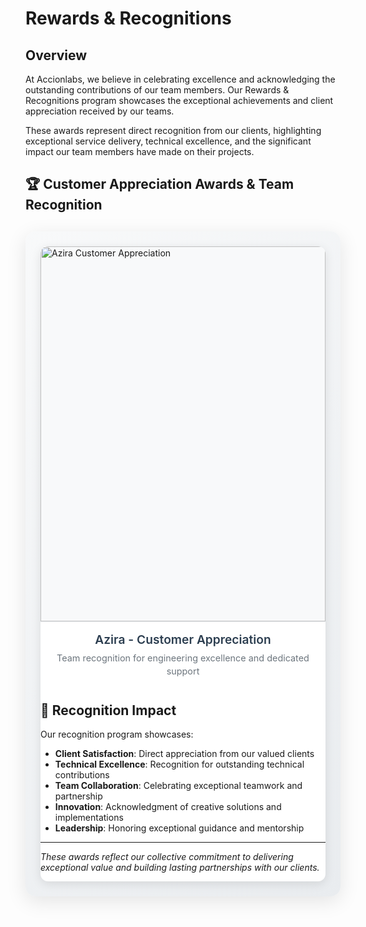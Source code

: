 # Rewards & Recognitions

## Overview

At Accionlabs, we believe in celebrating excellence and acknowledging the outstanding contributions of our team members. Our Rewards & Recognitions program showcases the exceptional achievements and client appreciation received by our teams.

These awards represent direct recognition from our clients, highlighting exceptional service delivery, technical excellence, and the significant impact our team members have made on their projects.

## 🏆 Customer Appreciation Awards & Team Recognition

<div class="rewards-carousel-container">
    <div class="carousel-wrapper">
        <div class="carousel-main">
            <div class="carousel-slide active" data-slide="1">
                <img src="../../../assets/media/reward-1.png" alt="Azira Customer Appreciation" loading="lazy">
                <div class="slide-caption">
                    <h4>Azira - Customer Appreciation</h4>
                    <p>Team recognition for engineering excellence and dedicated support</p>
                </div>
            </div>
            
            <div class="carousel-slide" data-slide="2">
                <img src="../../../assets/media/reward-2.png" alt="CodaMetrix Customer Appreciation" loading="lazy">
                <div class="slide-caption">
                    <h4>CodaMetrix - Customer Appreciation</h4>
                    <p>Kore Project Team recognition for security excellence</p>
                </div>
            </div>
            
            <div class="carousel-slide" data-slide="3">
                <img src="../../../assets/media/reward-3.png" alt="ABS Customer Appreciation - Ganesh" loading="lazy">
                <div class="slide-caption">
                    <h4>ABS - Customer Appreciation</h4>
                    <p>Individual excellence recognition for Ganesh Ghuge</p>
                </div>
            </div>
            
            <div class="carousel-slide" data-slide="4">
                <img src="../../../assets/media/reward-4.png" alt="Team Marvel Award - LeadVenture PSM" loading="lazy">
                <div class="slide-caption">
                    <h4>Team Marvel Award - LeadVenture PSM</h4>
                    <p>Performance enhancement excellence recognition</p>
                </div>
            </div>
            
            <div class="carousel-slide" data-slide="5">
                <img src="../../../assets/media/reward-5.png" alt="Team Marvel Award - LeadVenture Ignition" loading="lazy">
                <div class="slide-caption">
                    <h4>Team Marvel Award - LeadVenture Ignition</h4>
                    <p>Platform development excellence recognition</p>
                </div>
            </div>
            
            <div class="carousel-slide" data-slide="6">
                <img src="../../../assets/media/reward-6.png" alt="Veracode Customer Appreciation - Mabub" loading="lazy">
                <div class="slide-caption">
                    <h4>Veracode - Customer Appreciation</h4>
                    <p>IT Operations excellence recognition for Mabub</p>
                </div>
            </div>
            
            <div class="carousel-slide" data-slide="7">
                <img src="../../../assets/media/reward-7.png" alt="Magnifact Customer Appreciation" loading="lazy">
                <div class="slide-caption">
                    <h4>Magnifact - Customer Appreciation</h4>
                    <p>GenAI implementation excellence recognition</p>
                </div>
            </div>
            
            <div class="carousel-slide" data-slide="8">
                <img src="../../../assets/media/reward-8.png" alt="Azira Customer Appreciation - Mrinal" loading="lazy">
                <div class="slide-caption">
                    <h4>Azira - Customer Appreciation</h4>
                    <p>Individual excellence recognition for Mrinal Pandey</p>
                </div>
            </div>
            
            <div class="carousel-slide" data-slide="9">
                <img src="../../../assets/media/reward-9.png" alt="Neighbourly Software Customer Appreciation" loading="lazy">
                <div class="slide-caption">
                    <h4>Neighbourly Software - Customer Appreciation</h4>
                    <p>Team excellence and project recovery recognition</p>
                </div>
            </div>
            
            <div class="carousel-slide" data-slide="10">
                <img src="../../../assets/media/reward-10.png" alt="Veracode Customer Appreciation - Pushpa" loading="lazy">
                <div class="slide-caption">
                    <h4>Veracode - Customer Appreciation</h4>
                    <p>QE excellence recognition for Pushpa Angadi</p>
                </div>
            </div>
            
            <div class="carousel-slide" data-slide="11">
                <img src="../../../assets/media/reward-11.png" alt="Rotary Customer Appreciation" loading="lazy">
                <div class="slide-caption">
                    <h4>Rotary - Customer Appreciation</h4>
                    <p>Multi-team collaboration excellence recognition</p>
                </div>
            </div>
        </div>
        
        <div class="carousel-controls">
            <button class="carousel-btn prev-btn" onclick="changeSlide(-1)">
                <span>‹</span>
            </button>
            <button class="carousel-btn next-btn" onclick="changeSlide(1)">
                <span>›</span>
            </button>
        </div>
        
        <div class="carousel-indicators">
            <span class="indicator active" onclick="currentSlide(1)"></span>
            <span class="indicator" onclick="currentSlide(2)"></span>
            <span class="indicator" onclick="currentSlide(3)"></span>
            <span class="indicator" onclick="currentSlide(4)"></span>
            <span class="indicator" onclick="currentSlide(5)"></span>
            <span class="indicator" onclick="currentSlide(6)"></span>
            <span class="indicator" onclick="currentSlide(7)"></span>
            <span class="indicator" onclick="currentSlide(8)"></span>
            <span class="indicator" onclick="currentSlide(9)"></span>
            <span class="indicator" onclick="currentSlide(10)"></span>
            <span class="indicator" onclick="currentSlide(11)"></span>
        </div>
        
        <div class="carousel-info">
            <span class="slide-counter">1 / 11</span>
            <button class="fullscreen-btn" onclick="toggleFullscreen()">⛶</button>
        </div>
    </div>
</div>

<style>
.rewards-carousel-container {
    max-width: 1000px;
    margin: 30px auto;
    background: linear-gradient(135deg, #f8f9fa 0%, #e9ecef 100%);
    border-radius: 16px;
    padding: 24px;
    box-shadow: 0 8px 32px rgba(0,0,0,0.1);
    position: relative;
}

.carousel-wrapper {
    position: relative;
    background: white;
    border-radius: 12px;
    overflow: hidden;
    box-shadow: 0 4px 16px rgba(0,0,0,0.1);
}

.carousel-main {
    position: relative;
    height: 700px;
    overflow: hidden;
}

.carousel-slide {
    position: absolute;
    top: 0;
    left: 0;
    width: 100%;
    height: 100%;
    opacity: 0;
    transform: translateX(100%);
    transition: all 0.5s cubic-bezier(0.4, 0, 0.2, 1);
    display: flex;
    flex-direction: column;
}

.carousel-slide.active {
    opacity: 1;
    transform: translateX(0);
}

.carousel-slide.prev {
    transform: translateX(-100%);
}

.carousel-slide img {
    width: 100%;
    height: 600px;
    object-fit: contain;
    background: #f8f9fa;
    border-bottom: 1px solid #e9ecef;
}

.slide-caption {
    padding: 16px 24px;
    background: white;
    flex-grow: 1;
    text-align: center;
}

.slide-caption h4 {
    margin: 0 0 8px 0;
    color: #2c3e50;
    font-size: 1.2rem;
    font-weight: 600;
}

.slide-caption p {
    margin: 0;
    color: #6c757d;
    font-size: 0.9rem;
    line-height: 1.4;
}

.carousel-controls {
    position: absolute;
    top: 50%;
    transform: translateY(-50%);
    width: 100%;
    display: flex;
    justify-content: space-between;
    padding: 0 20px;
    pointer-events: none;
}

.carousel-btn {
    width: 48px;
    height: 48px;
    border: none;
    border-radius: 50%;
    background: rgba(255,255,255,0.9);
    color: #2c3e50;
    font-size: 24px;
    font-weight: bold;
    cursor: pointer;
    transition: all 0.3s ease;
    display: flex;
    align-items: center;
    justify-content: center;
    pointer-events: auto;
    box-shadow: 0 2px 8px rgba(0,0,0,0.2);
}

.carousel-btn:hover {
    background: white;
    transform: scale(1.1);
    box-shadow: 0 4px 16px rgba(0,0,0,0.3);
}

.carousel-indicators {
    display: flex;
    justify-content: center;
    padding: 20px;
    gap: 8px;
    background: #f8f9fa;
    flex-wrap: wrap;
}

.indicator {
    width: 12px;
    height: 12px;
    border-radius: 50%;
    background: #dee2e6;
    cursor: pointer;
    transition: all 0.3s ease;
}

.indicator.active {
    background: #667eea;
    transform: scale(1.2);
}

.indicator:hover {
    background: #764ba2;
}

.carousel-info {
    position: absolute;
    bottom: 16px;
    right: 16px;
    display: flex;
    align-items: center;
    gap: 12px;
    background: rgba(0,0,0,0.7);
    color: white;
    padding: 8px 12px;
    border-radius: 20px;
    font-size: 0.85rem;
}

.fullscreen-btn {
    background: none;
    border: none;
    color: white;
    font-size: 16px;
    cursor: pointer;
    padding: 4px;
    border-radius: 4px;
    transition: background 0.3s ease;
}

.fullscreen-btn:hover {
    background: rgba(255,255,255,0.2);
}

@media (max-width: 768px) {
    .rewards-carousel-container {
        margin: 16px;
        padding: 16px;
    }
    
    .carousel-main {
        height: 500px;
    }
    
    .carousel-slide img {
        height: 420px;
    }
    
    .carousel-btn {
        width: 40px;
        height: 40px;
        font-size: 20px;
    }
    
    .carousel-indicators {
        padding: 16px;
        gap: 6px;
    }
    
    .indicator {
        width: 10px;
        height: 10px;
    }
}
</style>

<script>
let currentSlideIndex = 1;
const totalSlides = 11;

function changeSlide(direction) {
    const currentSlide = document.querySelector('.carousel-slide.active');
    const currentIndicator = document.querySelector('.indicator.active');
    
    currentSlide.classList.remove('active');
    currentIndicator.classList.remove('active');
    
    currentSlideIndex += direction;
    
    if (currentSlideIndex > totalSlides) {
        currentSlideIndex = 1;
    } else if (currentSlideIndex < 1) {
        currentSlideIndex = totalSlides;
    }
    
    const newSlide = document.querySelector(`[data-slide="${currentSlideIndex}"]`);
    const newIndicator = document.querySelectorAll('.indicator')[currentSlideIndex - 1];
    
    newSlide.classList.add('active');
    newIndicator.classList.add('active');
    
    updateSlideCounter();
}

function currentSlide(slideIndex) {
    const currentSlide = document.querySelector('.carousel-slide.active');
    const currentIndicator = document.querySelector('.indicator.active');
    
    currentSlide.classList.remove('active');
    currentIndicator.classList.remove('active');
    
    currentSlideIndex = slideIndex;
    
    const newSlide = document.querySelector(`[data-slide="${slideIndex}"]`);
    const newIndicator = document.querySelectorAll('.indicator')[slideIndex - 1];
    
    newSlide.classList.add('active');
    newIndicator.classList.add('active');
    
    updateSlideCounter();
}

function updateSlideCounter() {
    const counter = document.querySelector('.slide-counter');
    counter.textContent = `${currentSlideIndex} / ${totalSlides}`;
}

function toggleFullscreen() {
    const carousel = document.querySelector('.carousel-wrapper');
    if (!document.fullscreenElement) {
        carousel.requestFullscreen().catch(err => {
            console.log(`Error attempting to enable fullscreen: ${err.message}`);
        });
    } else {
        document.exitFullscreen();
    }
}

// Keyboard navigation
document.addEventListener('keydown', (e) => {
    if (e.key === 'ArrowLeft') {
        changeSlide(-1);
    } else if (e.key === 'ArrowRight') {
        changeSlide(1);
    } else if (e.key === 'Escape' && document.fullscreenElement) {
        document.exitFullscreen();
    }
});

// Touch/swipe support for mobile
let touchStartX = 0;
let touchEndX = 0;

document.querySelector('.carousel-main').addEventListener('touchstart', (e) => {
    touchStartX = e.changedTouches[0].screenX;
});

document.querySelector('.carousel-main').addEventListener('touchend', (e) => {
    touchEndX = e.changedTouches[0].screenX;
    handleSwipe();
});

function handleSwipe() {
    if (touchEndX < touchStartX - 50) {
        changeSlide(1); // Swipe left - next slide
    }
    if (touchEndX > touchStartX + 50) {
        changeSlide(-1); // Swipe right - previous slide
    }
}
</script>

## 🌟 Recognition Impact

Our recognition program showcases:

- **Client Satisfaction**: Direct appreciation from our valued clients
- **Technical Excellence**: Recognition for outstanding technical contributions
- **Team Collaboration**: Celebrating exceptional teamwork and partnership
- **Innovation**: Acknowledgment of creative solutions and implementations
- **Leadership**: Honoring exceptional guidance and mentorship

---

*These awards reflect our collective commitment to delivering exceptional value and building lasting partnerships with our clients.*